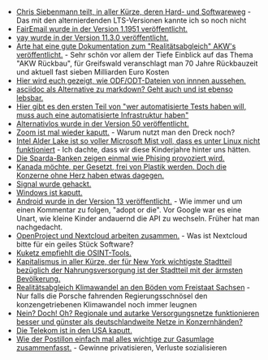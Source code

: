 * [Chris Siebenmann teilt, in aller Kürze, deren Hard- und Softwareweg](https://utcc.utoronto.ca/~cks/space/blog/sysadmin/OurSlowServerTurnover) - Das mit den alternierdenden LTS-Versionen kannte ich so noch nicht
* [FairEmail wurde in der Version 1.1951 veröffentlicht.](https://github.com/M66B/FairEmail/releases/tag/1.1951)
* [yay wurde in der Version 11.3.0 veröffentlicht.](https://github.com/Jguer/yay/releases/tag/v11.3.0)
* [Arte hat eine gute Dokumentation zum "Realitätsabgleich" AKW's veröffentlicht.](https://www.youtube.com/watch?v=2gOrrI4UxFs) - Sehr schön vor allem der Tiefe Einblick auf das Thema "AKW Rückbau", für Greifswald veranschlagt man 70 Jahre Rückbauzeit und aktuell fast sieben Milliarden Euro Kosten
* [Hier wird euch gezeigt, wie ODF/ODT-Dateien von innnen aussehen.](https://opensource.com/article/22/8/odt-files)
* [asciidoc als Alternative zu markdown? Geht auch und ist ebenso lebsbar.](https://opensource.com/article/22/8/drop-markdown-asciidoc)
* [Hier gibt es den ersten Teil von "wer automatisierte Tests haben will, muss auch eine automatisierte Infrastruktur haben"](https://www.opensourcerers.org/2022/08/15/why-test-automation-wont-work-without-infrastructure-automation-part-ii/)
* [Alternativlos wurde in der Version 50 veröffentlicht.](https://alternativlos.org/50/)
* [Zoom ist mal wieder kaputt.](https://www.borncity.com/blog/2022/08/15/schwachstelle-in-zoom-fr-macos/) - Warum nutzt man den Dreck noch?
* [Intel Alder Lake ist so voller Microsoft Mist voll, dass es unter Linux nicht funktioniert](https://www.phoronix.com/news/Greg-KH-No-ADL-Webcam-Laptop) - Ich dachte, dass wir diese Kinderjahre hinter uns hätten.
* [Die Sparda-Banken zeigen einmal wie Phising provoziert wird.](https://www.kuketz-blog.de/phishing-leicht-gemacht-sparda-banken-verlinken-fremde-website-in-offiziellen-briefen/)
* [Kanada möchte, per Gesetzt, frei von Plastik werden. Doch die Konzerne ohne Herz haben etwas dagegen.](https://netzfrauen.org/2022/08/15/kanada-3/)
* [Signal wurde gehackt.](https://www.borncity.com/blog/2022/08/16/signal-opfer-des-twilio-hacks/)
* [Windows ist kaputt.](https://www.borncity.com/blog/2022/08/16/windows-diensthost-lokales-system-luft-nach-dem-boot-seit-update-mit-hoher-last/)
* [Android wurde in der Version 13 veröffentlicht.](https://lwn.net/Articles/904771/) - Wie immer und um einen Kommentar zu folgen, "adopt or die". Vor Google war es eine Unart, wie kleine Kinder andauernd die API zu wechseln. Früher hat man nachgedacht.
* [OpenProject und Nextcloud arbeiten zusammen.](https://nextcloud.com/blog/openproject-and-nextcloud-integrate-project-management-and-file-management/) - Was ist Nextcloud bitte für ein geiles Stück Software?
* [Kuketz empfiehlt die OSINT-Tools.](https://www.kuketz-blog.de/empfehlungsecke-osint-tools/)
* [Kapitalismus in aller Kürze, der für New York wichtigste Stadtteil bezüglich der Nahrungsversorgung ist der Stadtteil mit der ärmsten Bevölkerung.](https://youtu.be/TK45uLGEmss?t=5223)
* [Realitätsabgleich Klimawandel an den Böden vom Freistaat Sachsen](https://www.mdr.de/wissen/bodenfeuchte-trockenheit-duerre-mitteldeutschland-in-zahlen-100.html) - Nur falls die Porsche fahrenden Regierungsschnösel den konzengetriebenen Klimawandel noch immer leugnen
* [Nein? Doch! Oh? Regionale und autarke Versorgungsnetze funktionieren besser und günster als deutschlandweite Netze in Konzernhänden?](https://www.mdr.de/wissen/energiekosten-sparen-haus-wohnung-miete-100.html)
* [Die Telekom ist in den USA kaputt.](https://netzpolitik.org/2022/fast-50-millionen-us-konten-betroffen-telekom-gruppe-verschweigt-informationen-ueber-gehackte-personendaten/)
* [Wie der Postillon einfach mal alles wichtige zur Gasumlage zusammenfasst.](https://www.der-postillon.com/2022/08/ratgaber-gasumlage.html) - Gewinne privatisieren, Verluste sozialisieren

